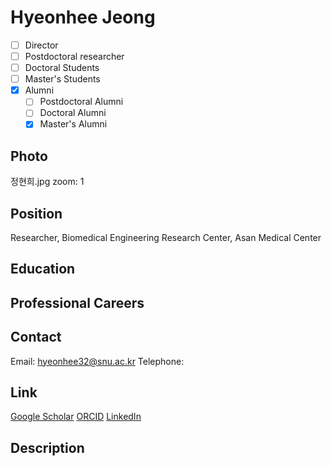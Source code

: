 <!-- 홈페이지에 표시될 영문 이름을 입력하세요. 파일명도 입력하신 것과 같게 꼭 수정해주세요. -->
# Hyeonhee Jeong

<!-- 소속 카테고리를 선택하세요. 해당하는 카테고리 앞의 [ ]에 x를 넣어주세요. 꼭 하나만 선택하세요. -->
- [ ] Director
- [ ] Postdoctoral researcher
- [ ] Doctoral Students
- [ ] Master's Students
- [x] Alumni
  - [ ] Postdoctoral Alumni
  - [ ] Doctoral Alumni
  - [x] Master's Alumni

## Photo
<!-- 본인 파일명을 입력하세요. 사진은 assets/people/photos/ 디렉토리에 저장해주세요. -->
정현희.jpg
zoom: 1

## Position
<!-- 직위, 소속 학과(소속 팀), 대학교(회사 혹인 기관) 순서로 작성해주세요. 꼭 쉼표로 구분해주세요. -->
Researcher, Biomedical Engineering Research Center, Asan Medical Center

## Education
<!-- 본인의 학력을 한 줄씩 입력해주세요. 최신 내용이 위로 가도록 작성해주세요. -->

## Professional Careers
<!-- 본인의 경력, 수상 내역 등을 한 줄씩 입력해주세요. 최신 내용이 위로 가도록 작성해주세요. -->

## Contact
<!-- 연락처 정보를 입력하세요. 이메일은 필수입니다. -->
Email: hyeonhee32@snu.ac.kr
Telephone: 

## Link
<!-- 관련 학술 프로필 링크를 입력하세요. 선택사항입니다. -->
[Google Scholar](https://scholar.google.com/citations?user=XXXX)
[ORCID](https://orcid.org/XXXX-XXXX-XXXX-XXXX)
[LinkedIn](https://www.linkedin.com/in/username)

## Description
<!-- 본인에 대한 자세한 설명을 작성하세요. 연구 관심사, 학력, 업적, 현재 프로젝트 등을 자유롭게 포함할 수 있습니다. --> 
